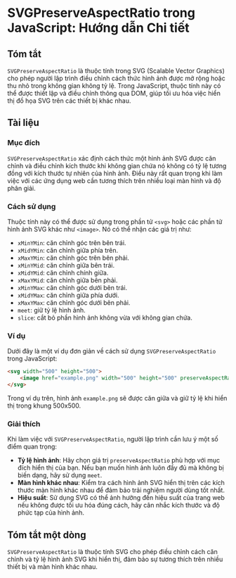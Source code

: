 <!--
Meta Description: # SVGPreserveAspectRatio trong JavaScript: Hướng dẫn Chi tiết ## Tóm tắt `SVGPreserveAspectRatio` là thuộc tính trong SVG (Scalable Vector Graphics) c...
Meta Keywords: hình, chỉnh, ảnh, căn, svg
-->

# SVGPreserveAspectRatio trong JavaScript: Hướng dẫn Chi tiết

## Tóm tắt
`SVGPreserveAspectRatio` là thuộc tính trong SVG (Scalable Vector Graphics) cho phép người lập trình điều chỉnh cách thức hình ảnh được mở rộng hoặc thu nhỏ trong không gian không tỷ lệ. Trong JavaScript, thuộc tính này có thể được thiết lập và điều chỉnh thông qua DOM, giúp tối ưu hóa việc hiển thị đồ họa SVG trên các thiết bị khác nhau.

## Tài liệu
### Mục đích
`SVGPreserveAspectRatio` xác định cách thức một hình ảnh SVG được căn chỉnh và điều chỉnh kích thước khi không gian chứa nó không có tỷ lệ tương đồng với kích thước tự nhiên của hình ảnh. Điều này rất quan trọng khi làm việc với các ứng dụng web cần tương thích trên nhiều loại màn hình và độ phân giải.

### Cách sử dụng
Thuộc tính này có thể được sử dụng trong phần tử `<svg>` hoặc các phần tử hình ảnh SVG khác như `<image>`. Nó có thể nhận các giá trị như:

- `xMinYMin`: căn chỉnh góc trên bên trái.
- `xMidYMin`: căn chỉnh giữa phía trên.
- `xMaxYMin`: căn chỉnh góc trên bên phải.
- `xMinYMid`: căn chỉnh giữa bên trái.
- `xMidYMid`: căn chỉnh chính giữa.
- `xMaxYMid`: căn chỉnh giữa bên phải.
- `xMinYMax`: căn chỉnh góc dưới bên trái.
- `xMidYMax`: căn chỉnh giữa phía dưới.
- `xMaxYMax`: căn chỉnh góc dưới bên phải.
- `meet`: giữ tỷ lệ hình ảnh.
- `slice`: cắt bỏ phần hình ảnh không vừa với không gian chứa.

### Ví dụ
Dưới đây là một ví dụ đơn giản về cách sử dụng `SVGPreserveAspectRatio` trong JavaScript:

```html
<svg width="500" height="500">
    <image href="example.png" width="500" height="500" preserveAspectRatio="xMidYMid meet"/>
</svg>
```

Trong ví dụ trên, hình ảnh `example.png` sẽ được căn giữa và giữ tỷ lệ khi hiển thị trong khung 500x500.

### Giải thích
Khi làm việc với `SVGPreserveAspectRatio`, người lập trình cần lưu ý một số điểm quan trọng:

- **Tỷ lệ hình ảnh**: Hãy chọn giá trị `preserveAspectRatio` phù hợp với mục đích hiển thị của bạn. Nếu bạn muốn hình ảnh luôn đầy đủ mà không bị biến dạng, hãy sử dụng `meet`.
- **Màn hình khác nhau**: Kiểm tra cách hình ảnh SVG hiển thị trên các kích thước màn hình khác nhau để đảm bảo trải nghiệm người dùng tốt nhất.
- **Hiệu suất**: Sử dụng SVG có thể ảnh hưởng đến hiệu suất của trang web nếu không được tối ưu hóa đúng cách, hãy cân nhắc kích thước và độ phức tạp của hình ảnh.

## Tóm tắt một dòng
`SVGPreserveAspectRatio` là thuộc tính SVG cho phép điều chỉnh cách căn chỉnh và tỷ lệ hình ảnh SVG khi hiển thị, đảm bảo sự tương thích trên nhiều thiết bị và màn hình khác nhau.